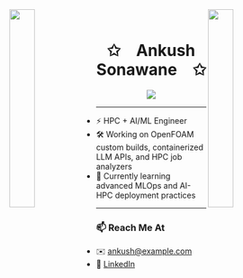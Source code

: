 <img align="left" src="https://user-images.githubusercontent.com/65187002/144930161-2f783401-8d27-4fdf-a2f7-cc0ba32f1f1f.gif" width="30%" style="display:inline;">
<img align="right" src="https://user-images.githubusercontent.com/65187002/144930161-2f783401-8d27-4fdf-a2f7-cc0ba32f1f1f.gif" width="30%" style="display:inline;">

<br>

<p align="center">
  <h1 align="center">✩&emsp;Ankush Sonawane&emsp;✩</h1>
</p>

<p align="center">
  <img src="https://readme-typing-svg.herokuapp.com/?lines=Hello+there!+👋;Welcome+to+my+GitHub+Profile!;Exploring+HPC,+OpenFOAM,+and+AI!&font=Fira%20Code&color=%23D62F79&center=true&width=380&height=50">
</p>

---

- ⚡ HPC + AI/ML Engineer
- 🛠️ Working on OpenFOAM custom builds, containerized LLM APIs, and HPC job analyzers
- 🌱 Currently learning advanced MLOps and AI-HPC deployment practices

---


### 📫 Reach Me At
- ✉️ ankush@example.com
- 🔗 [LinkedIn](https://www.linkedin.com/in/yourprofile)

